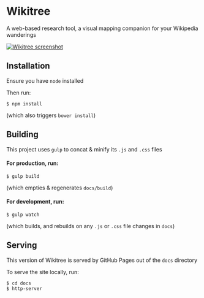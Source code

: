 Wikitree
===========
A web-based research tool, a visual mapping companion for your Wikipedia wanderings

[![Wikitree screenshot](http://i.imgur.com/16H2cSY.png)](https://wikitree.website/)

## Installation

Ensure you have `node` installed

Then run:
```
$ npm install
```
(which also triggers `bower install`)

## Building

This project uses `gulp` to concat & minify its `.js` and `.css` files

#### For production, run:
```
$ gulp build
```
(which empties & regenerates `docs/build`)

#### For development, run:
```
$ gulp watch
```
(which builds, and rebuilds on any `.js` or `.css` file changes in `docs`)

## Serving

This version of Wikitree is served by GitHub Pages out of the `docs` directory

To serve the site locally, run:
```
$ cd docs
$ http-server
```
